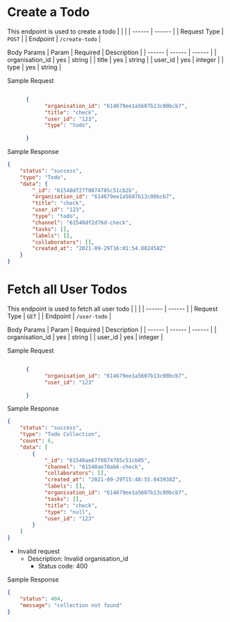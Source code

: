 # Create a Todo #
This endpoint is used to create a todo
|  |  |
| ------ | ------ |
| Request Type | ``` POST ``` |
| Endpoint |  ``` /create-todo ``` |

Body Params
| Param	 | Required | Description |
| ------ | ------ | ------ |
| organisation_id |  yes | string |
| title |  yes | string |
| user_id |  yes | integer |
| type |  yes | string |

Sample Request
```json

      {
            "organisation_id": "614679ee1a5607b13c00bcb7",
            "title": "check",
            "user_id": "123",
            "type": "todo",
            
      }

```
Sample Response
```json
{
    "status": "success",
    "type": "Todo",
    "data": {
        "_id": "61548df27f0874785c51cb2b",
        "organisation_id": "614679ee1a5607b13c00bcb7",
        "title": "check",
        "user_id": "123",
        "type": "todo",
        "channel": "61548df2d76d-check",
        "tasks": [],
        "labels": [],
        "collaborators": [],
        "created_at": "2021-09-29T16:01:54.882458Z"
    }
}
```

# Fetch all User Todos #
This endpoint is used to fetch all user todo
|  |  |
| ------ | ------ |
| Request Type | ``` GET ``` |
| Endpoint |  ``` /user-todo ``` |

Body Params
| Param	 | Required | Description |
| ------ | ------ | ------ |
| organisation_id |  yes | string |
| user_id |  yes | integer |

Sample Request
```json

      {
            "organisation_id": "614679ee1a5607b13c00bcb7",
            "user_id": "123"
            
      }

```
Sample Response
```json
{
    "status": "success",
    "type": "Todo Collection",
    "count": 6,
    "data": [
        {
            "_id": "61548ae67f0874785c51cb05",
            "channel": "61548ae70ab6-check",
            "collaborators": [],
            "created_at": "2021-09-29T15:48:55.043938Z",
            "labels": [],
            "organisation_id": "614679ee1a5607b13c00bcb7",
            "tasks": [],
            "title": "check",
            "type": "null",
            "user_id": "123"
        }
    ]
}
```

- Invalid request
  - Description: Invalid organisation_id 
    - Status code: 400

Sample Response
```json
{
    "status": 404,
    "message": "collection not found"
}
```
